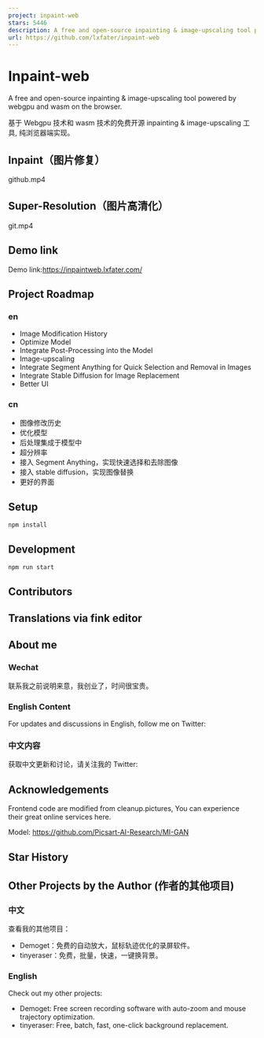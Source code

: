 ```yaml
---
project: inpaint-web
stars: 5446
description: A free and open-source inpainting & image-upscaling tool powered by webgpu and wasm on the browser。|   基于 Webgpu 技术和 wasm 技术的免费开源 inpainting & image-upscaling 工具, 纯浏览器端实现。
url: https://github.com/lxfater/inpaint-web
---
```


Inpaint-web
===========

A free and open-source inpainting & image-upscaling tool powered by webgpu and wasm on the browser.

基于 Webgpu 技术和 wasm 技术的免费开源 inpainting & image-upscaling 工具, 纯浏览器端实现。

Inpaint（图片修复）
-------------

github.mp4

Super-Resolution（图片高清化）
-----------------------

git.mp4

Demo link
---------

Demo link:https://inpaintweb.lxfater.com/

Project Roadmap
---------------

### en

-   Image Modification History
-   Optimize Model
-   Integrate Post-Processing into the Model
-   Image-upscaling
-   Integrate Segment Anything for Quick Selection and Removal in Images
-   Integrate Stable Diffusion for Image Replacement
-   Better UI

### cn

-   图像修改历史
-   优化模型
-   后处理集成于模型中
-   超分辨率
-   接入 Segment Anything，实现快速选择和去除图像
-   接入 stable diffusion，实现图像替换
-   更好的界面

Setup
-----

`npm install`

Development
-----------

`npm run start`

Contributors
------------

Translations via fink editor
----------------------------

About me
--------

### Wechat

联系我之前说明来意，我创业了，时间很宝贵。

### English Content

For updates and discussions in English, follow me on Twitter:

### 中文内容

获取中文更新和讨论，请关注我的 Twitter:

Acknowledgements
----------------

Frontend code are modified from cleanup.pictures, You can experience their great online services here.

Model: https://github.com/Picsart-AI-Research/MI-GAN

Star History
------------

Other Projects by the Author (作者的其他项目)
--------------------------------------

### 中文

查看我的其他项目：

-   Demoget：免费的自动放大，鼠标轨迹优化的录屏软件。
-   tinyeraser：免费，批量，快速，一键换背景。

### English

Check out my other projects:

-   Demoget: Free screen recording software with auto-zoom and mouse trajectory optimization.
-   tinyeraser: Free, batch, fast, one-click background replacement.

